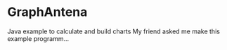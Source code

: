 # GraphAntena
Java example to calculate and build charts
My friend asked me make this example programm...
